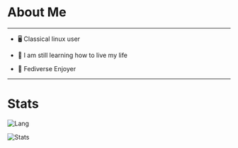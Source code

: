 # About Me

---

- 🖥️ Classical linux user

- 🌱 I am still learning how to live my life

- 🛜 Fediverse Enjoyer

---

# Stats

![Lang](http://github-profile-summary-cards.vercel.app/api/cards/most-commit-language?username=musdx&theme=tokyonight)

![Stats](http://github-profile-summary-cards.vercel.app/api/cards/profile-details?username=musdx&theme=tokyonight) 
